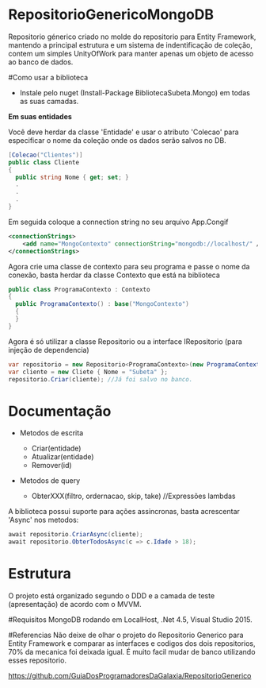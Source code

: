 # RepositorioGenericoMongoDB
Repositorio génerico criado no molde do repositorio para Entity Framework, mantendo a principal estrutura e um sistema de indentificação de coleção, contem um simples UnityOfWork para manter apenas um objeto de acesso ao banco de dados.

#Como usar a biblioteca
- Instale pelo nuget (Install-Package BibliotecaSubeta.Mongo) em todas as suas camadas.

**Em suas entidades**

Você deve herdar da classe 'Entidade' e usar o atributo 'Colecao' para especificar o nome da coleção onde os dados serão salvos no DB.
```csharp
[Colecao("Clientes")]
public class Cliente
{
  public string Nome { get; set; }
  .
  .
  .
}
```
Em seguida coloque a connection string no seu arquivo App.Congif
```xml
<connectionStrings>
    <add name="MongoContexto" connectionString="mongodb://localhost/" />
</connectionStrings>
```
Agora crie uma classe de contexto para seu programa e passe o nome da conexão, basta herdar da classe Contexto que está na biblioteca
```csharp
public class ProgramaContexto : Contexto
{
  public ProgramaContexto() : base("MongoContexto")
  {
  }
}
```
Agora é só utilizar a classe Repositorio ou a interface IRepositorio (para injeção de dependencia)
```csharp
var repositorio = new Repositorio<ProgramaContexto>(new ProgramaContexto());
var cliente = new Cliete { Nome = "Subeta" };
repositorio.Criar(cliente); //Já foi salvo no banco.
```
# Documentação
- Metodos de escrita
  * Criar(entidade)
  * Atualizar(entidade)
  * Remover(id)

- Metodos de query
  * ObterXXX(filtro, ordernacao, skip, take) //Expressões lambdas

A biblioteca possui suporte para ações assincronas, basta acrescentar 'Async' nos metodos:
```csharp
await repositorio.CriarAsync(cliente);
await repositorio.ObterTodosAsync(c => c.Idade > 18);
```

# Estrutura
O projeto está organizado segundo o DDD e a camada de teste (apresentação) de acordo com o MVVM.

#Requisitos
MongoDB rodando em LocalHost, .Net 4.5, Visual Studio 2015.

#Referencias
Não deixe de olhar o projeto do Repositorio Generico para Entity Framework e comparar as interfaces e codigos dos dois repositorios, 70% da mecanica foi deixada igual. É muito facil mudar de banco utilizando esses repositorio.

https://github.com/GuiaDosProgramadoresDaGalaxia/RepositorioGenerico
